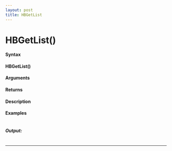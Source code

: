 ```yaml
---
layout: post
title: HBGetList
---
```


# HBGetList()


#### Syntax

#### HBGetList()

#### Arguments

#### Returns

#### Description

#### Examples

```

```

##### Output:

```

```

---